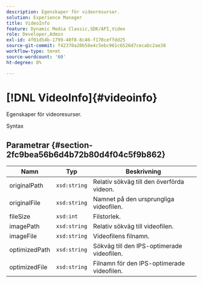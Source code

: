 ```yaml
---
description: Egenskaper för videoresurser.
solution: Experience Manager
title: VideoInfo
feature: Dynamic Media Classic,SDK/API,Video
role: Developer,Admin
exl-id: 4f01d54b-1799-40f8-8c46-f170ceffdd25
source-git-commit: f42378a20b58e4c5ebc961c6526d7cecabc2ae38
workflow-type: tm+mt
source-wordcount: '60'
ht-degree: 0%

---
```


# [!DNL VideoInfo]{#videoinfo}

Egenskaper för videoresurser.

Syntax

## Parametrar {#section-2fc9bea56b6d4b72b80d4f04c5f9b862}

| Namn | Typ | Beskrivning |
|---|---|---|
| originalPath | `xsd:string` | Relativ sökväg till den överförda videon. |
| originalFile | `xsd:string` | Namnet på den ursprungliga videofilen. |
| fileSize | `xsd:int` | Filstorlek. |
| imagePath | `xsd:string` | Relativ sökväg till videofilen. |
| imageFile | `xsd:string` | Videofilens filnamn. |
| optimizedPath | `xsd:string` | Sökväg till den IPS-optimerade videofilen. |
| optimizedFile | `xsd:string` | Filnamn för den IPS-optimerade videofilen. |
